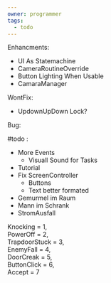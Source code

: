```yaml
---
owner: programmer
tags:
  - todo
---
```

Enhancments:
- UI As Statemachine
- CameraRoutineOverride
- Button Lighting When Usable
- CamaraManager

WontFix:
- UpdownUpDown Lock?

Bug:

#todo :
- More Events
	- Visuall Sound for Tasks
- Tutorial
- Fix ScreenController
	- Buttons
	- Text better formated
- Gemurmel im Raum
- Mann im Schrank
- StromAusfall

Knocking = 1,  
PowerOff = 2,  
TrapdoorStuck = 3,  
EnemyFall = 4,  
DoorCreak = 5,  
ButtonClick = 6,  
Accept = 7